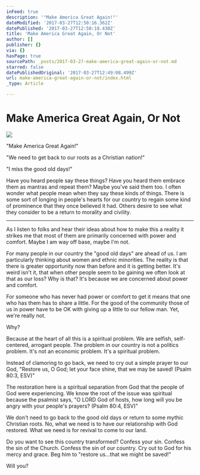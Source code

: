 ```yaml
---
inFeed: true
description: '"Make America Great Again!"'
dateModified: '2017-03-27T12:50:16.362Z'
datePublished: '2017-03-27T12:50:18.430Z'
title: 'Make America Great Again, Or Not'
author: []
publisher: {}
via: {}
hasPage: true
sourcePath: _posts/2017-03-27-make-america-great-again-or-not.md
starred: false
datePublishedOriginal: '2017-03-27T12:49:08.499Z'
url: make-america-great-again-or-not/index.html
_type: Article

---
```

# Make America Great Again, Or Not
![](https://the-grid-user-content.s3-us-west-2.amazonaws.com/700c5d82-c8ab-4e6a-8986-a34dd77e6a31.jpg)

"Make America Great Again!"

"We need to get back to our roots as a Christian nation!"

"I miss the good old days!"

Have you heard people say these things? Have you heard them embrace them as mantras and repeat them? Maybe you've said them too. I often wonder what people mean when they say these kinds of things. There is some sort of longing in people's hearts for our country to regain some kind of prominence that they once believed it had. Others desire to see what they consider to be a return to morality and civility.

---

As I listen to folks and hear their ideas about how to make this a reality it strikes me that most of them are primarily concerned with power and comfort. Maybe I am way off base, maybe I'm not.

For many people in our country the "good old days" are ahead of us. I am particularly thinking about women and ethnic minorities. The reality is that there is greater opportunity now than before and it is getting better. It's weird isn't it, that when other people seem to be gaining we often look at that as our loss? Why is that? It's because we are concerned about power and comfort.

For someone who has never had power or comfort to get it means that one who has them has to share a little. For the good of the community those of us in power have to be OK with giving up a little to our fellow man. Yet, we're really not.

Why?

Because at the heart of all this is a spiritual problem. We are selfish, self-centered, arrogant people. The problem in our country is not a politics problem. It's not an economic problem. It's a spiritual problem.

Instead of clamoring to go back, we need to cry out a simple prayer to our God, "Restore us, O God; let your face shine, that we may be saved! (Psalm 80:3, ESV)"

The restoration here is a spiritual separation from God that the people of God were experiencing. We know the root of the issue was spiritual because the psalmist says, "O LORD God of hosts, how long will you be angry with your people's prayers? (Psalm 80:4, ESV)"

We don't need to go back to the good old days or return to some mythic Christian roots. No, what we need is to have our relationship with God restored. What we need is for revival to come to our land.

Do you want to see this country transformed? Confess your sin. Confess the sin of the Church. Confess the sin of our country. Cry out to God for his mercy and grace. Beg him to "restore us...that we might be saved!"

Will you?